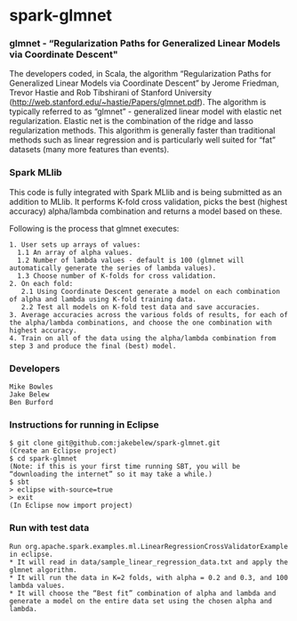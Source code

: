 # spark-glmnet

### glmnet -  “Regularization Paths for Generalized Linear Models via Coordinate Descent"

The developers coded, in Scala, the algorithm  “Regularization Paths for Generalized Linear Models via Coordinate Descent” by Jerome Friedman, Trevor Hastie and Rob Tibshirani of Stanford University (http://web.stanford.edu/~hastie/Papers/glmnet.pdf).  The algorithm is typically referred to as “glmnet” - generalized linear model with elastic net regularization.  Elastic net is the combination of the ridge and lasso regularization methods.  This algorithm is generally faster than traditional methods such as linear regression and is particularly well suited for “fat” datasets (many more features than events).

### Spark MLlib

This code is fully integrated with Spark MLlib and is being submitted as an addition to MLlib. It performs K-fold cross validation, picks the best (highest accuracy) alpha/lambda combination and returns a model based on these.

Following is the process that glmnet executes:

    1. User sets up arrays of values:
      1.1 An array of alpha values.
      1.2 Number of lambda values - default is 100 (glmnet will automatically generate the series of lambda values).
      1.3 Choose number of K-folds for cross validation.
    2. On each fold:
       2.1 Using Coordinate Descent generate a model on each combination of alpha and lambda using K-fold training data.
       2.2 Test all models on K-fold test data and save accuracies.
    3. Average accuracies across the various folds of results, for each of the alpha/lambda combinations, and choose the one combination with highest accuracy.
    4. Train on all of the data using the alpha/lambda combination from step 3 and produce the final (best) model. 

### Developers
    Mike Bowles
    Jake Belew
    Ben Burford

### Instructions for running in Eclipse
	$ git clone git@github.com:jakebelew/spark-glmnet.git
	(Create an Eclipse project)
	$ cd spark-glmnet
	(Note: if this is your first time running SBT, you will be “downloading the internet” so it may take a while.)
	$ sbt
	> eclipse with-source=true
	> exit
	(In Eclipse now import project)

### Run with test data
	Run org.apache.spark.examples.ml.LinearRegressionCrossValidatorExample in eclipse.
	* It will read in data/sample_linear_regression_data.txt and apply the glmnet algorithm.
	* It will run the data in K=2 folds, with alpha = 0.2 and 0.3, and 100 lambda values.
	* It will choose the “Best fit” combination of alpha and lambda and generate a model on the entire data set using the chosen alpha and lambda.
